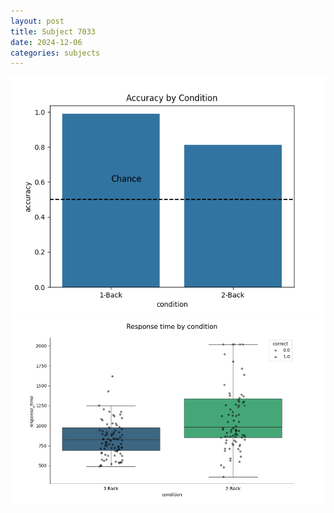 ```yaml
---
layout: post
title: Subject 7033
date: 2024-12-06
categories: subjects
---
```


![](data/7033/run-21/7033_ATS_acc.png)
![](data/7033/run-21/7033_ATS_rt.png)
